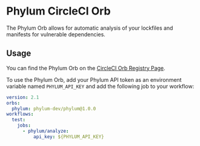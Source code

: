 # Phylum CircleCI Orb

The Phylum Orb allows for automatic analysis of your lockfiles and manifests for
vulnerable dependencies.

## Usage

You can find the Phylum Orb on the [CircleCI Orb Registry Page].

[CircleCI Orb Registry Page]: https://circleci.com/developer/orbs/orb/phylum-dev/phylum

To use the Phylum Orb, add your Phylum API token as an environment variable
named `PHYLUM_API_KEY` and add the following job to your workflow:

```yml
version: 2.1
orbs:
  phylum: phylum-dev/phylum@1.0.0
workflows:
  test:
    jobs:
      - phylum/analyze:
          api_key: ${PHYLUM_API_KEY}
```
